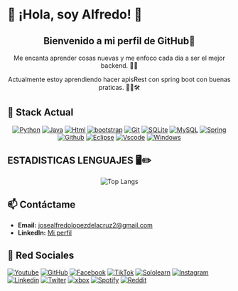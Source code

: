 # 👋 ¡Hola, soy Alfredo! 👻

<div align="center">
  <h2>Bienvenido a mi perfil de GitHub🤖</h2>
  <p>Me encanta aprender cosas nuevas y me enfoco cada dia a ser el mejor backend. 🎨✨</p>
  <p>Actualmente estoy aprendiendo hacer apisRest con spring boot con buenas praticas. 👨‍💻🛠️ </p>
</div>

## 🌟 Stack Actual
<div align="center">
  
[![Python](https://skillicons.dev/icons?i=python&theme=dark&perline=15)](#)
[![Java](https://skillicons.dev/icons?i=java&theme=dark&perline=15)](#)
[![Html](https://skillicons.dev/icons?i=html&theme=dark&perline=15)](#)
[![bootstrap](https://skillicons.dev/icons?i=bootstrap&theme=dark&perline=15)](#)
[![Git](https://skillicons.dev/icons?i=git&theme=dark&perline=15)](#)
[![SQLite](https://skillicons.dev/icons?i=sqlite&theme=dark&perline=15)](#)
[![MySQL](https://skillicons.dev/icons?i=mysql&theme=dark&perline=15)](#)
[![Spring](https://skillicons.dev/icons?i=spring&theme=dark&perline=15)](#)
[![Github](https://skillicons.dev/icons?i=github&theme=dark&perline=15)](#)
[![Eclipse](https://skillicons.dev/icons?i=eclipse&theme=dark&perline=15)](#)
[![Vscode](https://skillicons.dev/icons?i=vscode&theme=dark&perline=15)](#)
[![Windows](https://skillicons.dev/icons?i=windows&theme=dark&perline=15)](#)
</div>

## ESTADISTICAS LENGUAJES 🖥️✏️
<div align="center">

![Top Langs](https://github-readme-stats.vercel.app/api/top-langs/?username=AlfreGood20&layout=compact&theme=radical)

</div>

## 📫 Contáctame
- **Email:** [josealfredolopezdelacruz2@gmail.com](mailto:josealfredolopezdelacruz2@gmail.com)
- **LinkedIn:** [Mi perfil](https://www.linkedin.com/José-Alfredo-López-De-La-Cruz)

## 🤳 Red Sociales
[![Youtube](https://img.shields.io/youtube/channel/subscribers/UC_4tAABjsiIy2iQ4IQfV_Yw?style=social&logoSize=auto&)](https://www.youtube.com/@alfredopro202)
[![GitHub](https://img.shields.io/badge/GitHub-100000?style=for-the-badge&logo=github&logoColor=white)](https://github.com/AlfreGood20)
[![Facebook](https://img.shields.io/badge/Facebook-1877F2?style=for-the-badge&logo=facebook&logoColor=white)](https://www.facebook.com/josealfredo.lopezdelacruz.58?mibextid=ZbWKwL)
[![TikTok](https://img.shields.io/badge/TikTok-000000?style=for-the-badge&logo=tiktok&logoColor=white)](https://www.tiktok.com/@alfredopro20?_t=8sgZBDNAQ3Z&_r=1)
[![Sololearn](https://img.shields.io/badge/-Sololearn-3a464b?style=for-the-badge&logo=Sololearn&logoColor=white)](https://www.sololearn.com/profile/30577356/?ref=app)
[![Instagram](https://img.shields.io/badge/Instagram-E4405F?style=for-the-badge&logo=instagram&logoColor=white)](https://www.instagram.com/by_.alfy)
[![Linkedin](https://img.shields.io/badge/LinkedIn-0077B5?style=for-the-badge&logo=linkedin&logoColor=white)](https://www.linkedin.com/in/jos%C3%A9-alfredo-l%C3%B3pez-de-la-cruz-640276324)
[![Twiter](https://img.shields.io/badge/Twitter-1DA1F2?style=for-the-badge&logo=twitter&logoColor=white)](https://x.com/josealf31400345)
[![xbox](https://img.shields.io/badge/Xbox-107C10?style=for-the-badge&logo=xbox&logoColor=white)](https://www.xbox.com/play/share/friend/EA7QncZUi4)
[![Spotify](https://img.shields.io/badge/Spotify-1ED760?&style=for-the-badge&logo=spotify&logoColor=white)](https://open.spotify.com/user/21w5ciecvkjk36a3fpeibzaqi)
[![Reddit](https://img.shields.io/badge/Reddit-FF4500?style=for-the-badge&logo=reddit&logoColor=white)](https://www.reddit.com/u/Alfredo416_44/s/kwjpnYHCVI)

>
